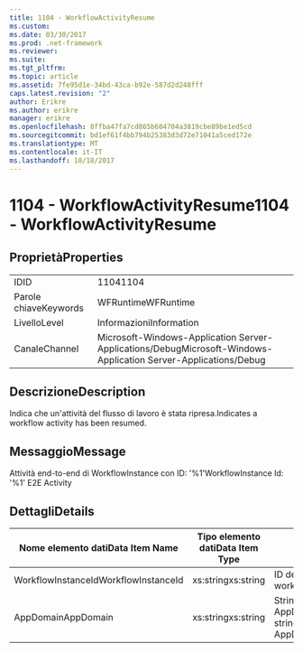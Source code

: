 ```yaml
---
title: 1104 - WorkflowActivityResume
ms.custom: 
ms.date: 03/30/2017
ms.prod: .net-framework
ms.reviewer: 
ms.suite: 
ms.tgt_pltfrm: 
ms.topic: article
ms.assetid: 7fe95d1e-34bd-43ca-b92e-587d2d248fff
caps.latest.revision: "2"
author: Erikre
ms.author: erikre
manager: erikre
ms.openlocfilehash: 8ffba47fa7cd865b604704a3819cbe89be1ed5cd
ms.sourcegitcommit: bd1ef61f4bb794b25383d3d72e71041a5ced172e
ms.translationtype: MT
ms.contentlocale: it-IT
ms.lasthandoff: 10/18/2017
---
```

# <a name="1104---workflowactivityresume"></a><span data-ttu-id="9f9ce-102">1104 - WorkflowActivityResume</span><span class="sxs-lookup"><span data-stu-id="9f9ce-102">1104 - WorkflowActivityResume</span></span>
## <a name="properties"></a><span data-ttu-id="9f9ce-103">Proprietà</span><span class="sxs-lookup"><span data-stu-id="9f9ce-103">Properties</span></span>  
  
|||  
|-|-|  
|<span data-ttu-id="9f9ce-104">ID</span><span class="sxs-lookup"><span data-stu-id="9f9ce-104">ID</span></span>|<span data-ttu-id="9f9ce-105">1104</span><span class="sxs-lookup"><span data-stu-id="9f9ce-105">1104</span></span>|  
|<span data-ttu-id="9f9ce-106">Parole chiave</span><span class="sxs-lookup"><span data-stu-id="9f9ce-106">Keywords</span></span>|<span data-ttu-id="9f9ce-107">WFRuntime</span><span class="sxs-lookup"><span data-stu-id="9f9ce-107">WFRuntime</span></span>|  
|<span data-ttu-id="9f9ce-108">Livello</span><span class="sxs-lookup"><span data-stu-id="9f9ce-108">Level</span></span>|<span data-ttu-id="9f9ce-109">Informazioni</span><span class="sxs-lookup"><span data-stu-id="9f9ce-109">Information</span></span>|  
|<span data-ttu-id="9f9ce-110">Canale</span><span class="sxs-lookup"><span data-stu-id="9f9ce-110">Channel</span></span>|<span data-ttu-id="9f9ce-111">Microsoft-Windows-Application Server-Applications/Debug</span><span class="sxs-lookup"><span data-stu-id="9f9ce-111">Microsoft-Windows-Application Server-Applications/Debug</span></span>|  
  
## <a name="description"></a><span data-ttu-id="9f9ce-112">Descrizione</span><span class="sxs-lookup"><span data-stu-id="9f9ce-112">Description</span></span>  
 <span data-ttu-id="9f9ce-113">Indica che un'attività del flusso di lavoro è stata ripresa.</span><span class="sxs-lookup"><span data-stu-id="9f9ce-113">Indicates a workflow activity has been resumed.</span></span>  
  
## <a name="message"></a><span data-ttu-id="9f9ce-114">Messaggio</span><span class="sxs-lookup"><span data-stu-id="9f9ce-114">Message</span></span>  
 <span data-ttu-id="9f9ce-115">Attività end-to-end di WorkflowInstance con ID: '%1'</span><span class="sxs-lookup"><span data-stu-id="9f9ce-115">WorkflowInstance Id: '%1' E2E Activity</span></span>  
  
## <a name="details"></a><span data-ttu-id="9f9ce-116">Dettagli</span><span class="sxs-lookup"><span data-stu-id="9f9ce-116">Details</span></span>  
  
|<span data-ttu-id="9f9ce-117">Nome elemento dati</span><span class="sxs-lookup"><span data-stu-id="9f9ce-117">Data Item Name</span></span>|<span data-ttu-id="9f9ce-118">Tipo elemento dati</span><span class="sxs-lookup"><span data-stu-id="9f9ce-118">Data Item Type</span></span>|<span data-ttu-id="9f9ce-119">Descrizione</span><span class="sxs-lookup"><span data-stu-id="9f9ce-119">Description</span></span>|  
|--------------------|--------------------|-----------------|  
|<span data-ttu-id="9f9ce-120">WorkflowInstanceId</span><span class="sxs-lookup"><span data-stu-id="9f9ce-120">WorkflowInstanceId</span></span>|<span data-ttu-id="9f9ce-121">xs:string</span><span class="sxs-lookup"><span data-stu-id="9f9ce-121">xs:string</span></span>|<span data-ttu-id="9f9ce-122">ID dell'istanza del flusso di lavoro.</span><span class="sxs-lookup"><span data-stu-id="9f9ce-122">The workflow instance id.</span></span>|  
|<span data-ttu-id="9f9ce-123">AppDomain</span><span class="sxs-lookup"><span data-stu-id="9f9ce-123">AppDomain</span></span>|<span data-ttu-id="9f9ce-124">xs:string</span><span class="sxs-lookup"><span data-stu-id="9f9ce-124">xs:string</span></span>|<span data-ttu-id="9f9ce-125">Stringa restituita da AppDomain.CurrentDomain.FriendlyName.</span><span class="sxs-lookup"><span data-stu-id="9f9ce-125">The string returned by AppDomain.CurrentDomain.FriendlyName.</span></span>|
